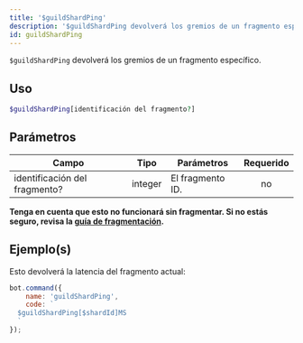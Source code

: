 ```yaml
---
title: '$guildShardPing'
description: '$guildShardPing devolverá los gremios de un fragmento específico.'
id: guildShardPing
---
```


`$guildShardPing` devolverá los gremios de un fragmento específico.

## Uso

```php
$guildShardPing[identificación del fragmento?]
```

## Parámetros

| Campo                         | Tipo    | Parámetros       | Requerido |
| ----------------------------- | ------- | ---------------- |:---------:|
| identificación del fragmento? | integer | El fragmento ID. |    no     |

**Tenga en cuenta que esto no funcionará sin fragmentar. Si no estás seguro, revisa la [guía de fragmentación](../../guides/Client/6sharding.md).**

## Ejemplo(s)

Esto devolverá la latencia del fragmento actual:

```javascript
bot.command({
    name: 'guildShardPing',
    code: `
  $guildShardPing[$shardId]MS
  `
});
```
